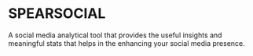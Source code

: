 # SPEARSOCIAL
A social media analytical tool that provides the useful insights and meaningful stats that helps in the enhancing your social media presence.
